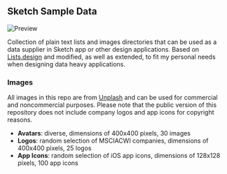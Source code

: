## Sketch Sample Data

![Preview](https://github.com/ivomynttinen/sketch-data/raw/master/preview.jpg)

Collection of plain text lists and images directories that can be used as a data supplier in Sketch app or other design applications. Based on [Lists.design](https://lists.design/) and modified, as well as extended, to fit my personal needs when designing data heavy applications.

### Images

All images in this repo are from [Unplash](https://unsplash.com/license) and can be used for commercial and noncommercial purposes. Please note that the public version of this repository does not include company logos and app icons for copyright reasons.

+ **Avatars**: diverse, dimensions of 400x400 pixels, 30 images
+ **Logos**: random selection of MSCIACWI companies, dimensions of 400x400 pixels, 25 logos
+ **App Icons**: random selection of iOS app icons, dimensions of 128x128 pixels, 100 app icons
